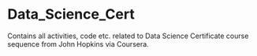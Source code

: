 Data_Science_Cert
=================

Contains all activities, code etc. related to Data Science Certificate course sequence from John Hopkins via Coursera.
